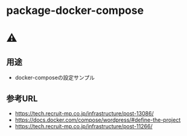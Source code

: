 # package-docker-compose

# :warning:

## 用途

+ docker-composeの設定サンプル

## 参考URL


+ https://tech.recruit-mp.co.jp/infrastructure/post-13086/
+ https://docs.docker.com/compose/wordpress/#define-the-project
+ https://tech.recruit-mp.co.jp/infrastructure/post-11266/

